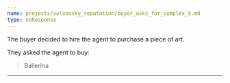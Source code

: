 ```yaml
---
name: projects/volvovsky_reputation/buyer_asks_for_complex_5.md
type: noResponse
---
```


The buyer decided to hire the agent to purchase a piece of art.

They asked the agent to buy:

> Ballerina

---
